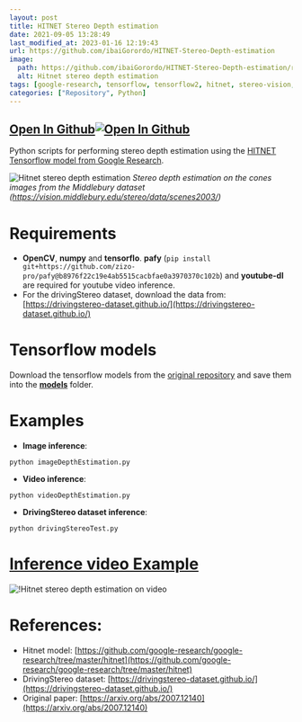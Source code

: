 ```yaml
---
layout: post
title: HITNET Stereo Depth estimation
date: 2021-09-05 13:28:49 
last_modified_at: 2023-01-16 12:19:43 
url: https://github.com/ibaiGorordo/HITNET-Stereo-Depth-estimation
image:
  path: https://github.com/ibaiGorordo/HITNET-Stereo-Depth-estimation/raw/main/doc/img/out.jpg
  alt: Hitnet stereo depth estimation
tags: [google-research, tensorflow, tensorflow2, hitnet, stereo-vision, stereo-matching, depth-estimation, deep-learning, driving-stereo-dataset, driving-stereo]
categories: ["Repository", Python]
---
```


## [Open In Github](https://github.com/ibaiGorordo/HITNET-Stereo-Depth-estimation)[![Open In Github](https://icons-for-free.com/download-icon-part+1+github-1320568339880199515_0.svg)](https://github.com/ibaiGorordo/HITNET-Stereo-Depth-estimation)

Python scripts for performing stereo depth estimation using the [HITNET Tensorflow model from Google Research](https://github.com/google-research/google-research/tree/master/hitnet).

![Hitnet stereo depth estimation](https://github.com/ibaiGorordo/HITNET-Stereo-Depth-estimation/raw/main/doc/img/out.jpg)
*Stereo depth estimation on the cones images from the Middlebury dataset (https://vision.middlebury.edu/stereo/data/scenes2003/)*

# Requirements

 * **OpenCV**, **numpy** and **tensorflo**. **pafy** (`pip install git+https://github.com/zizo-pro/pafy@b8976f22c19e4ab5515cacbfae0a3970370c102b`) and **youtube-dl** are required for youtube video inference. 
 * For the drivingStereo dataset, download the data from: [https://drivingstereo-dataset.github.io/](https://drivingstereo-dataset.github.io/)

# Tensorflow models
Download the tensorflow models from the [original repository](https://github.com/google-research/google-research/tree/master/hitnet) and save them into the **[models](https://github.com/ibaiGorordo/HITNET-Stereo-Depth-estimation/tree/main/models)** folder. 

# Examples

 * **Image inference**:
 
 ```
 python imageDepthEstimation.py 
 ```
 
  * **Video inference**:
 
 ```
 python videoDepthEstimation.py
 ```
 
 * **DrivingStereo dataset inference**:
 
 ```
 python drivingStereoTest.py
 ```
 
  # [Inference video Example](https://youtu.be/ge2iN8Ga4Dg) 
 ![!Hitnet stereo depth estimation on video](https://github.com/ibaiGorordo/HITNET-Stereo-Depth-estimation/raw/main/doc/img/hitnetDepthEstimation.gif)

# References:
* Hitnet model: [https://github.com/google-research/google-research/tree/master/hitnet](https://github.com/google-research/google-research/tree/master/hitnet)
* DrivingStereo dataset: [https://drivingstereo-dataset.github.io/](https://drivingstereo-dataset.github.io/)
* Original paper: [https://arxiv.org/abs/2007.12140](https://arxiv.org/abs/2007.12140)
